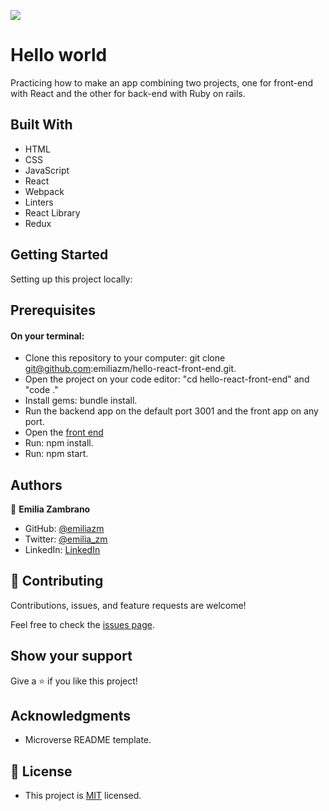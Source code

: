 ![](https://img.shields.io/badge/Microverse-blueviolet)

# Hello world

Practicing how to make an app combining two projects, one for front-end with React and the other for back-end with Ruby on rails.

## Built With

- HTML
- CSS
- JavaScript
- React
- Webpack
- Linters
- React Library
- Redux

## Getting Started

Setting up this project locally:
## Prerequisites
#### On your terminal:
- Clone this repository to your computer: git clone git@github.com:emiliazm/hello-react-front-end.git.
- Open the project on your code editor: "cd hello-react-front-end" and "code ."
- Install gems: bundle install.
- Run the backend app on the default port 3001 and the front app on any port.
- Open the [front end](https://github.com/emiliazm/hello-react-front-end/pull/1)
- Run: npm install.
- Run: npm start.


## Authors

👤 **Emilia Zambrano**

- GitHub: [@emiliazm](https://github.com/emiliazm)
- Twitter: [@emilia_zm](https://twitter.com/emilia_zm)
- LinkedIn: [LinkedIn](https://www.linkedin.com/in/emilia-zambrano-montero-aa30a611b/)


## 🤝 Contributing

Contributions, issues, and feature requests are welcome!

Feel free to check the [issues page](https://github.com/emiliazm/bookstore/issues).

## Show your support

Give a ⭐️ if you like this project!

## Acknowledgments

- Microverse README template.

## 📝 License

- This project is [MIT](./MIT.md) licensed.
